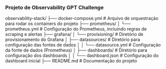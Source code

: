 ### Projeto de Observability GPT Challenge ###

observability-stack/
├── docker-compose.yml                # Arquivo de orquestração para rodar os containers do projeto
├── prometheus/
│   └── prometheus.yml                # Configuração do Prometheus, incluindo regras de scraping e alertas
├── grafana/
│   └── provisioning/                 # Diretório de provisionamento do Grafana
│       ├── datasources/              # Diretório para configuração das fontes de dados
│       │   └── datasource.yml        # Configuração da fonte de dados (Prometheus)
│       ├── dashboards/               # Diretório para configuração dos dashboards
│       │   └── dashboard.json        # Configuração do dashboard inicial
├── README.md                         # Documentação do projeto
